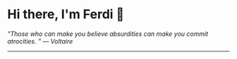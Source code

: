 <h1>Hi there, I'm Ferdi 👋</h1>

<p><em>
  "Those who can make you believe absurdities can make you commit atrocities. " — Voltaire
</em></p>

---
